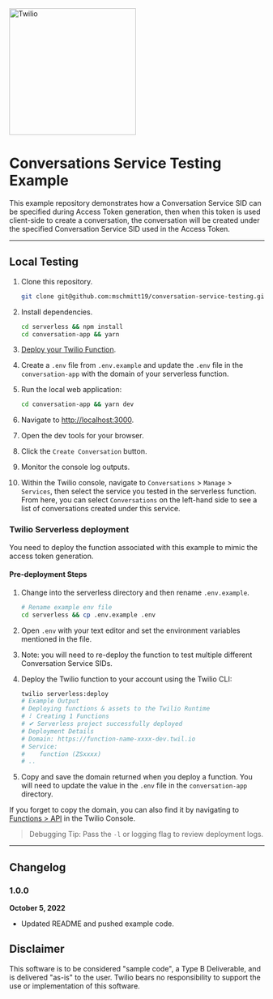 <a  href="https://www.twilio.com">
<img  src="https://static0.twilio.com/marketing/bundles/marketing/img/logos/wordmark-red.svg"  alt="Twilio"  width="250"  />
</a>

# Conversations Service Testing Example

This example repository demonstrates how a Conversation Service SID can be specified during Access Token generation, then when this token is used client-side to create a conversation, the conversation will be created under the specified Conversation Service SID used in the Access Token.

---

## Local Testing

1. Clone this repository.

   ```bash
   git clone git@github.com:mschmitt19/conversation-service-testing.git
   ```

2. Install dependencies.

   ```bash
   cd serverless && npm install
   cd conversation-app && yarn
   ```

3. [Deploy your Twilio Function](#twilio-serverless-deployment).

4. Create a `.env` file from `.env.example` and update the `.env` file in the `conversation-app` with the domain of your serverless function.

5. Run the local web application:

   ```bash
   cd conversation-app && yarn dev
   ```

6. Navigate to [http://localhost:3000](http://localhost:3000).

7. Open the dev tools for your browser.

8. Click the `Create Conversation` button.

9. Monitor the console log outputs.

10. Within the Twilio console, navigate to `Conversations` > `Manage` > `Services`, then select the service you tested in the serverless function. From here, you can select `Conversations` on the left-hand side to see a list of conversations created under this service.

### Twilio Serverless deployment

You need to deploy the function associated with this example to mimic the access token generation.

#### Pre-deployment Steps

1. Change into the serverless directory and then rename `.env.example`.

   ```bash
   # Rename example env file
   cd serverless && cp .env.example .env
   ```

2. Open `.env` with your text editor and set the environment variables mentioned in the file.

3. Note: you will need to re-deploy the function to test multiple different Conversation Service SIDs.

4. Deploy the Twilio function to your account using the Twilio CLI:

   ```bash
   twilio serverless:deploy
   # Example Output
   # Deploying functions & assets to the Twilio Runtime
   # ⠇ Creating 1 Functions
   # ✔ Serverless project successfully deployed
   # Deployment Details
   # Domain: https://function-name-xxxx-dev.twil.io
   # Service:
   #    function (ZSxxxx)
   # ..
   ```

5. Copy and save the domain returned when you deploy a function. You will need to update the value in the `.env` file in the `conversation-app` directory.

If you forget to copy the domain, you can also find it by navigating to [Functions > API](https://www.twilio.com/console/functions/api) in the Twilio Console.

> Debugging Tip: Pass the `-l` or logging flag to review deployment logs.

---

## Changelog

### 1.0.0

**October 5, 2022**

- Updated README and pushed example code.

## Disclaimer

This software is to be considered "sample code", a Type B Deliverable, and is delivered "as-is" to the user. Twilio bears no responsibility to support the use or implementation of this software.
